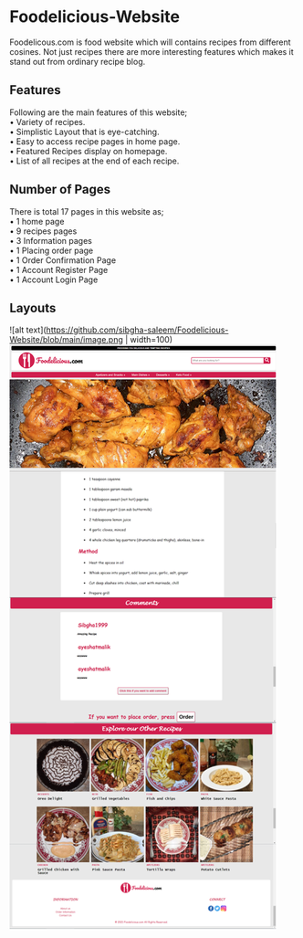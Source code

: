 # Foodelicious-Website
Foodelicous.com is food website which will contains recipes from different cosines. Not just recipes there are more interesting features which makes it stand out from ordinary recipe blog.

## Features
Following are the main features of this website;  
•	Variety of recipes.  
•	Simplistic Layout that is eye-catching.  
•	Easy to access recipe pages in home page.  
•	Featured Recipes display on homepage.  
•	List of all recipes at the end of each recipe.  

## Number of Pages
There is total 17 pages in this website as;  
•	1 home page  
•	9 recipes pages  
•	3 Information pages  
•	1 Placing order page  
•	1 Order Confirmation Page  
•	1 Account Register Page  
•	1 Account Login Page  

## Layouts
![alt text](https://github.com/sibgha-saleem/Foodelicious-Website/blob/main/image.png | width=100)  
![alt text](https://github.com/sibgha-saleem/Foodelicious-Website/blob/main/image2.png)
